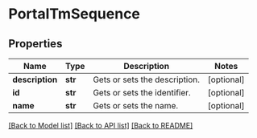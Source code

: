 # PortalTmSequence

## Properties
Name | Type | Description | Notes
------------ | ------------- | ------------- | -------------
**description** | **str** | Gets or sets the description. | [optional] 
**id** | **str** | Gets or sets the identifier. | [optional] 
**name** | **str** | Gets or sets the name. | [optional] 

[[Back to Model list]](../README.md#documentation-for-models) [[Back to API list]](../README.md#documentation-for-api-endpoints) [[Back to README]](../README.md)



